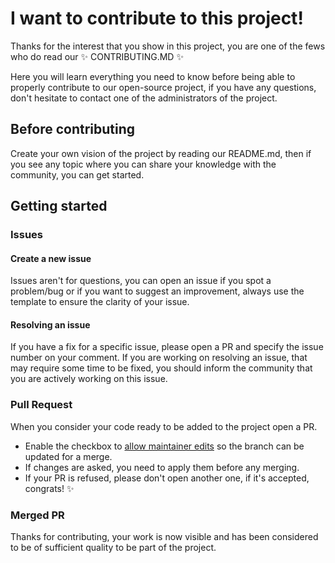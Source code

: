 ﻿# I want to contribute to this project!

Thanks for the interest that you show in this project, you are one of the fews who do read our :sparkles: CONTRIBUTING.MD :sparkles:

Here you will learn everything you need to know before being able to properly contribute to our open-source project, if you have any questions, don't hesitate to contact one of the administrators of the project.
## Before contributing

Create your own vision of the project by reading our README.md, then if you see any topic where you can share your knowledge with the community, you can get started.

## Getting started


### Issues

#### Create a new issue

Issues aren't for questions, you can open an issue if you spot a problem/bug or if you want to suggest an improvement, always use the template to ensure the clarity of your issue.

#### Resolving an issue

If you have a fix for a specific issue, please open a PR and specify the issue number on your comment. 
If you are working on resolving an issue, that may require some time to be fixed, you should inform the community that you are actively working on this issue.

### Pull Request

When you consider your code ready to be added to the project open a PR.
- Enable the checkbox to [allow maintainer edits](https://docs.github.com/en/github/collaborating-with-issues-and-pull-requests/allowing-changes-to-a-pull-request-branch-created-from-a-fork) so the branch can be updated for a merge.
- If changes are asked, you need to apply them before any merging.
- If your PR is refused, please don't open another one, if it's accepted, congrats! :sparkles:

### Merged PR

Thanks for contributing, your work is now visible and has been considered to be of sufficient quality to be part of the project.
